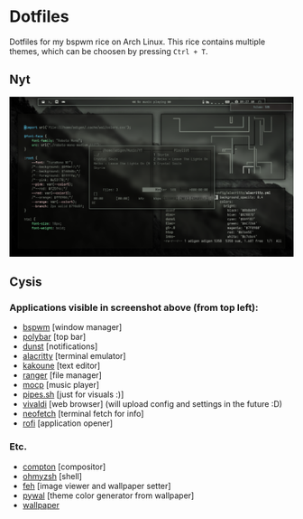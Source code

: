 # Dotfiles
Dotfiles for my bspwm rice on Arch Linux. This rice contains multiple themes, which can be choosen by pressing `Ctrl + T`.

## Nyt
![nyt](../Pictures/Screenshots/nyt.png "nyt")

## Cysis

### Applications visible in screenshot above (from top left):

- [bspwm](https://github.com/baskerville/bspwm) [window manager]
- [polybar](https://github.com/polybar/polybar) [top bar]
- [dunst](https://github.com/dunst-project/dunst) [notifications]
- [alacritty](https://github.com/alacritty/alacritty) [terminal emulator]
- [kakoune](https://github.com/mawww/kakoune) [text editor]
- [ranger](https://github.com/ranger/ranger) [file manager]
- [mocp](https://github.com/jonsafari/mocp) [music player]
- [pipes.sh](https://github.com/pipeseroni/pipes.sh) [just for visuals :)]
- [vivaldi](https://github.com/mawww/kakoune) [web browser] (will upload config and settings in the future :D)
- [neofetch](https://github.com/dylanaraps/neofetch) [terminal fetch for info]
- [rofi](https://github.com/davatorium/rofi) [application opener]

### Etc.
- [compton](https://aur.archlinux.org/packages/picom-ibhagwan-git/) [compositor]
- [ohmyzsh](https://github.com/ohmyzsh/ohmyzsh) [shell]
- [feh](https://github.com/derf/feh) [image viewer and wallpaper setter]
- [pywal](https://github.com/dylanaraps/pywal) [theme color generator from wallpaper]
- [wallpaper](https://pixabay.com/photos/dreary-storm-mountains-drama-mood-4453740/)

